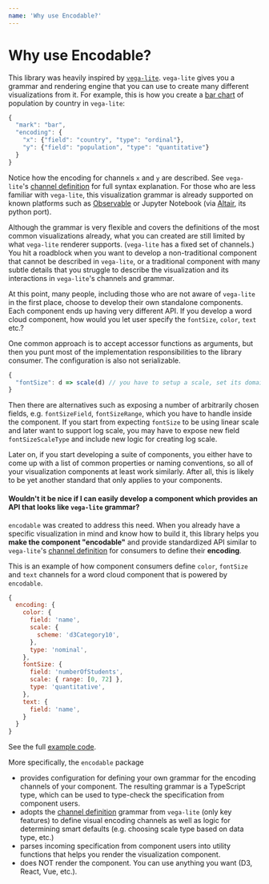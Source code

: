 ```yaml
---
name: 'Why use Encodable?'
---
```


# Why use Encodable?

This library was heavily inspired by [`vega-lite`](https://github.com/vega/vega-lite). `vega-lite`
gives you a grammar and rendering engine that you can use to create many different visualizations
from it. For example, this is how you create a
[bar chart](https://vega.github.io/vega-lite/examples/bar.html) of population by country in
`vega-lite`:

```js
{
  "mark": "bar",
  "encoding": {
    "x": {"field": "country", "type": "ordinal"},
    "y": {"field": "population", "type": "quantitative"}
  }
}
```

Notice how the encoding for channels `x` and `y` are described. See `vega-lite`'s
[channel definition](https://vega.github.io/vega-lite/docs/encoding.html#channel-definition) for
full syntax explanation. For those who are less familiar with `vega-lite`, this visualization
grammar is already supported on known platforms such as [Observable](https://observablehq.com/) or
Jupyter Notebook (via [Altair](https://altair-viz.github.io/), its python port).

Although the grammar is very flexible and covers the definitions of the most common visualizations
already, what you can created are still limited by what `vega-lite` renderer supports. (`vega-lite`
has a fixed set of channels.) You hit a roadblock when you want to develop a non-traditional
component that cannot be described in `vega-lite`, or a traditional component with many subtle
details that you struggle to describe the visualization and its interactions in `vega-lite`'s
channels and grammar.

At this point, many people, including those who are not aware of `vega-lite` in the first place,
choose to develop their own standalone components. Each component ends up having very different API.
If you develop a word cloud component, how would you let user specify the `fontSize`, `color`,
`text` etc.?

One common approach is to accept accessor functions as arguments, but then you punt most of the
implementation responsibilities to the library consumer. The configuration is also not serializable.

```js
{
  "fontSize": d => scale(d) // you have to setup a scale, set its domain, make domain start at 0, etc.
}
```

Then there are alternatives such as exposing a number of arbitrarily chosen fields, e.g.
`fontSizeField`, `fontSizeRange`, which you have to handle inside the component. If you start from
expecting `fontSize` to be using linear scale and later want to support log scale, you may have to
expose new field `fontSizeScaleType` and include new logic for creating log scale.

Later on, if you start developing a suite of components, you either have to come up with a list of
common properties or naming conventions, so all of your visualization components at least work
similarly. After all, this is likely to be yet another standard that only applies to your
components.

#### Wouldn't it be nice if I can easily develop a component which provides an API that looks like `vega-lite` grammar?

`encodable` was created to address this need. When you already have a specific visualization in mind
and know how to build it, this library helps you **make the component "encodable"** and provide
standardized API similar to `vega-lite`'s
[channel definition](https://vega.github.io/vega-lite/docs/encoding.html#channel-definition) for
consumers to define their **encoding**.

This is an example of how component consumers define `color`, `fontSize` and `text` channels for a
word cloud component that is powered by `encodable`.

```js
{
  encoding: {
    color: {
      field: 'name',
      scale: {
        scheme: 'd3Category10',
      },
      type: 'nominal',
    },
    fontSize: {
      field: 'numberOfStudents',
      scale: { range: [0, 72] },
      type: 'quantitative',
    },
    text: {
      field: 'name',
    }
  }
}
```

See the full
[example code](https://codesandbox.io/s/encodable-wordcloud-demo-k66ui?fontsize=14&hidenavigation=1&theme=dark).

More specifically, the `encodable` package

- provides configuration for defining your own grammar for the encoding channels of your component.
  The resulting grammar is a TypeScript type, which can be used to type-check the specification from
  component users.
- adopts the
  [channel definition](https://vega.github.io/vega-lite/docs/encoding.html#channel-definition)
  grammar from `vega-lite` (only key features) to define visual encoding channels as well as logic
  for determining smart defaults (e.g. choosing scale type based on data type, etc.)
- parses incoming specification from component users into utility functions that helps you render
  the visualization component.
- does NOT render the component. You can use anything you want (D3, React, Vue, etc.).

<!-- ## Demo

Most recent release: https://kristw.github.io/encodable

-->

